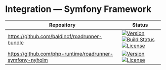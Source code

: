 # Integration — Symfony Framework


| Repository                                               | Status                                                                                                                                                                                                   |
|----------------------------------------------------------|----------------------------------------------------------------------------------------------------------------------------------------------------------------------------------------------------------|
| https://github.com/baldinof/roadrunner-bundle            | [![Version][baldinof_badge_php_version]][baldinof_link_packagist] [![Build Status][baldinof_badge_build_status]][baldinof_link_build_status] [![License][baldinof_badge_license]][baldinof_link_license] |
| https://github.com/php-runtime/roadrunner-symfony-nyholm | [![Version][phpruntime_badge_php_version]][phpruntime_link_packagist] [![License][phpruntime_badge_license]][phpruntime_link_license]                                                                    |

[baldinof_badge_packagist_version]:https://img.shields.io/packagist/v/baldinof/roadrunner-bundle.svg?maxAge=180
[baldinof_badge_php_version]:https://img.shields.io/packagist/php-v/baldinof/roadrunner-bundle.svg?longCache=true

[baldinof_badge_build_status]:https://img.shields.io/github/actions/workflow/status/baldinof/roadrunner-bundle/ci.yaml?branch=3.x

[baldinof_badge_license]:https://img.shields.io/packagist/l/baldinof/roadrunner-bundle.svg?longCache=true

[baldinof_link_packagist]:https://packagist.org/packages/baldinof/roadrunner-bundle

[baldinof_link_build_status]:https://github.com/baldinof/roadrunner-bundle/actions

[baldinof_link_license]:https://github.com/baldinof/roadrunner-bundle/blob/master/LICENSE

[phpruntime_badge_packagist_version]:https://img.shields.io/packagist/v/runtime/roadrunner-symfony-nyholm.svg?maxAge=180

[phpruntime_badge_php_version]:https://img.shields.io/packagist/php-v/symfony/runtime.svg?longCache=true

[phpruntime_badge_license]:https://img.shields.io/packagist/l/runtime/roadrunner-symfony-nyholm.svg?longCache=true

[phpruntime_link_packagist]:https://packagist.org/packages/runtime/roadrunner-symfony-nyholm

[phpruntime_link_build_status]:https://github.com/php-runtime/runtime/actions

[phpruntime_link_license]:https://github.com/php-runtime/roadrunner-symfony-nyholm/blob/master/LICENSE
